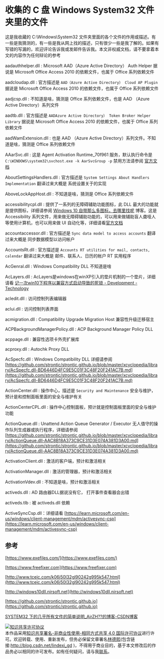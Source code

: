 
# 收集的 C 盘 Windows System32 文件夹里的文件

这是我收藏的 C:\Windows\System32 文件夹里面的各个文件的作用或描述。有一些是我猜测的，有一些是我从网上找的描述，只有很少一些是我了解的。如果有写错的写漏的，欢迎评论告诉我或发邮件告诉我。本文非权威文档，请不要拿着本文的内容作为任何辩论的参考

<!--more-->


<!-- 草稿 -->

aadauthhelper.dll : Microsoft AAD（Azure Active Directory） Auth Helper 据说是 Microsoft Office Access 2010 的依赖文件，也属于 Office 系列依赖文件

aadcloudap.dll : 官方描述是 `AAD（Azure Active Directory） Cloud AP Plugin` 据说是 Microsoft Office Access 2010 的依赖文件，也属于 Office 系列依赖文件

aadjcsp.dll : 不知道是啥，猜测是 Office 系列依赖文件，也是 AAD （Azure Active Directory）系列文件

aadtb.dll : 官方描述是 `AADAzure Active Directory） Token Broker Helper Library` 据说是 Microsoft Office Access 2010 的依赖文件，也属于 Office 系列依赖文件

aadWamExtension.dll : 也是 AAD （Azure Active Directory）系列文件。不知道是啥，猜测是 Office 系列依赖文件

AAarSvc.dll : 这是 Agent Activation Runtime_70f961 服务，默认执行命令是 `C:\WINDOWS\system32\svchost.exe -k AarSvcGroup -p` 禁用方法请参阅 [官方文档](https://docs.microsoft.com/en-us/windows/application-management/per-user-services-in-windows)

AboutSettingsHandlers.dll : 官方描述是 `System Settings About Handlers Implementation` 翻译过来大概是 系统设置关于的实现

AboveLockAppHost.dll : 不知道是啥，猜测是 Office 系列依赖文件

accessibilitycpl.dll : 提供了一系列的无障碍辅助功能图标，此 DLL 最大的功能就是提供图标，详细请参阅 [Windows 10 自带那么多图标，去哪里找呢](https://blog.csdn.net/wpwalter/article/details/79394452) 博客。这是 Accessibility 系列文件，用来做无障碍辅助功能的，可以用来做辅助盲人聋哑人等使用计算机，也可以用来做 UI 自动化等，详细请看[官方文档](https://www.microsoft.com/en-us/accessibility/)

accountaccessor.dll : 官方描述是 `Sync data model to access accounts` 翻译过来大概是 同步数据模型以访问帐户

AccountsRt.dll : 官方描述是 `Accounts RT utilities for mail, contacts, calendar` 翻译过来大概是 邮件、联系人、日历的帐户 RT 实用程序

AcGenral.dll : Windows Compatibility DLL 不知道是啥

AcLayers.dll : AcLayers是windows在winXP引入的垫片机制的一个垫片，详细请看 [记一次win10下程序以兼容方式启动导致的死锁 - Development - Technology](https://conecoy.cn/Technology/Development/%E8%AE%B0%E4%B8%80%E6%AC%A1win10%E4%B8%8B%E7%A8%8B%E5%BA%8F%E5%85%BC%E5%AE%B9%E5%AF%BC%E8%87%B4%E7%9A%84%E6%AD%BB%E9%94%81/)

acledit.dll : 访问控制列表编辑器 

aclui.dll : 访问控制列表界面

acmigration.dll : Compatibility Upgrade Migration Host 兼容性升级迁移宿主

ACPBackgroundManagerPolicy.dll : ACP Background Manager Policy DLL

acppage.dll : 兼容性选项卡外壳扩展库

acproxy.dll : Autochk Proxy DLL

AcSpecfc.dll : Windows Compatibility DLL 详细请参阅 [https://github.com/strontic/strontic.github.io/blob/master/xcyclopedia/library/AcSpecfc.dll-BD6446D4FC9E5C01F3C48F20F241AC7B.md](https://github.com/strontic/strontic.github.io/blob/master/xcyclopedia/library/AcSpecfc.dll-BD6446D4FC9E5C01F3C48F20F241AC7B.md)

ActionCenter.dll : 操作中心，描述是 `Security and Maintenance` 安全与维护，预计是和控制面板里面的安全与维护有关

ActionCenterCPL.dll : 操作中心控制面板，预计就是控制面板里面的安全与维护功能

ActionQueue.dll : Unattend Action Queue Generator / Executor 无人值守的操作队列生成器或执行程序，详细请参阅 [https://github.com/strontic/strontic.github.io/blob/master/xcyclopedia/library/ActionQueue.dll-AAC8B18A373C9CE31D3E074A381D3A00.md](https://github.com/strontic/strontic.github.io/blob/master/xcyclopedia/library/ActionQueue.dll-AAC8B18A373C9CE31D3E074A381D3A00.md)

ActivationClient.dll : 激活的客户端，预计和激活相关

ActivationManager.dll : 激活的管理器，预计和激活相关

ActivationVdev.dll : 不知道是啥，预计和激活相关

activeds.dll : AD 路由器DLL据说没有它， 打开事件查看器会出错

activeds.tlb : 被 activeds.dll 依赖

ActiveSyncCsp.dll：详细请看 [https://learn.microsoft.com/en-us/windows/client-management/mdm/activesync-csp](https://learn.microsoft.com/en-us/windows/client-management/mdm/activesync-csp)


## 参考

[https://www.exefiles.com/](https://www.exefiles.com/)

[https://www.freefixer.com](https://www.freefixer.com)

[http://www.tceic.com/k06j50l32gl90242g995k547.html](http://www.tceic.com/k06j50l32gl90242g995k547.html)

[http://windows10dll.nirsoft.net](http://windows10dll.nirsoft.net)

[https://github.com/strontic/strontic.github.io](https://github.com/strontic/strontic.github.io)

[SYSTEM32 下的几乎所有文件的简单说明_AirZH??的博客-CSDN博客](https://blog.csdn.net/weixin_34290631/article/details/92284477)




<a rel="license" href="http://creativecommons.org/licenses/by-nc-sa/4.0/"><img alt="知识共享许可协议" style="border-width:0" src="https://licensebuttons.net/l/by-nc-sa/4.0/88x31.png" /></a><br />本作品采用<a rel="license" href="http://creativecommons.org/licenses/by-nc-sa/4.0/">知识共享署名-非商业性使用-相同方式共享 4.0 国际许可协议</a>进行许可。欢迎转载、使用、重新发布，但务必保留文章署名[林德熙](http://blog.csdn.net/lindexi_gd)(包含链接:http://blog.csdn.net/lindexi_gd )，不得用于商业目的，基于本文修改后的作品务必以相同的许可发布。如有任何疑问，请与我[联系](mailto:lindexi_gd@163.com)。